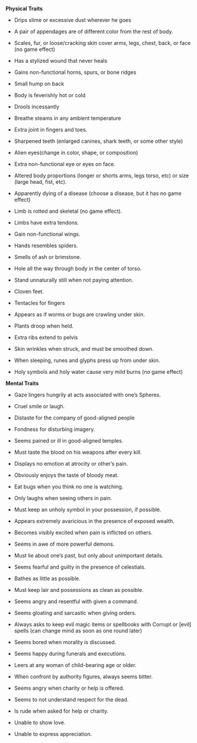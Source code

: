 **Physical Traits**

- Drips slime or excessive dust wherever he goes

- A pair of appendages are of different color from the rest of body.

- Scales, fur, or loose/cracking skin cover arms, legs, chest, back, or
face (no game effect)

- Has a stylized wound that never heals

- Gains non-functional horns, spurs, or bone ridges

- Small hump on back

- Body is feverishly hot or cold

- Drools incessantly

- Breathe steams in any ambient temperature

- Extra joint in fingers and toes.

- Sharpened teeth (enlarged canines, shark teeth, or some other style)

- Alien eyes(change in color, shape, or composition)

- Extra non-functional eye or eyes on face.

- Altered body proportions (longer or shorts arms, legs torso, etc) or
size (large head, fist, etc).

- Apparently dying of a disease (choose a disease, but it has no game
effect)

- Limb is rotted and skeletal (no game effect).

- Limbs have extra tendons.

- Gain non-functional wings.

- Hands resembles spiders.

- Smells of ash or brimstone.

- Hole all the way through body in the center of torso.

- Stand unnaturally still when not paying attention.

- Cloven feet.

- Tentacles for fingers

- Appears as if worms or bugs are crawling under skin.

- Plants droop when held.

- Extra ribs extend to pelvis

- Skin wrinkles when struck, and must be smoothed down.

- When sleeping, runes and glyphs press up from under skin.

- Holy symbols and holy water cause very mild burns (no game effect)

**Mental Traits**

- Gaze lingers hungrily at acts associated with one’s Spheres.

- Cruel smile or laugh.

- Distaste for the company of good-aligned people

- Fondness for disturbing imagery.

- Seems pained or ill in good-aligned temples.

- Must taste the blood on his weapons after every kill.

- Displays no emotion at atrocity or other’s pain.

- Obviously enjoys the taste of bloody meat.

- Eat bugs when you think no one is watching.

- Only laughs when seeing others in pain.

- Must keep an unholy symbol in your possession, if possible.

- Appears extremely avaricious in the presence of exposed wealth.

- Becomes visibly excited when pain is inflicted on others.

- Seems in awe of more powerful demons.

- Must lie about one’s past, but only about unimportant details.

- Seems fearful and guilty in the presence of celestials.

- Bathes as little as possible.

- Must keep lair and possessions as clean as possible.

- Seems angry and resentful with given a command.

- Seems gloating and sarcastic when giving orders.

- Always asks to keep evil magic items or spellbooks with Corrupt or
\[evil\] spells (can change mind as soon as one round later)

- Seems bored when morality is discussed.

- Seems happy during funerals and executions.

- Leers at any woman of child-bearing age or older.

- When confront by authority figures, always seems bitter.

- Seems angry when charity or help is offered.

- Seems to not understand respect for the dead.

- Is rude when asked for help or charity.

- Unable to show love.

- Unable to express appreciation.
